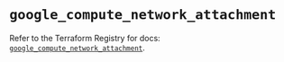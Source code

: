 # `google_compute_network_attachment`

Refer to the Terraform Registry for docs: [`google_compute_network_attachment`](https://registry.terraform.io/providers/hashicorp/google/6.24.0/docs/resources/compute_network_attachment).
